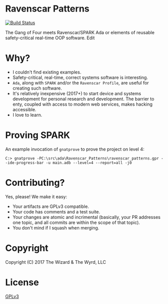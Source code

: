 # Ravenscar Patterns
[![Build Status](https://travis-ci.org/TheWizardAndTheWyrd/Ravenscar_Patterns.svg?branch=master)](https://travis-ci.org/TheWizardAndTheWyrd/Ravenscar_Patterns)

The Gang of Four meets Ravenscar/SPARK Ada or elements of reusable safety-critical real-time OOP software. Edit

# Why?

* I couldn't find existing examples.
* Safety-critical, real-time, correct systems software is interesting.
* `Ada`, along with `SPARK` and/or the `Ravenscar Profile`, are useful
  for creating such software.
* It's relatively inexpensive (2017+) to start device and systems development
  for personal research and development.  The barrier to enty, coupled with
  access to modern web services, makes hacking accessible.
* I love to learn.

# Proving SPARK
An example invocation of `gnatprove` to prove the project on level 4:
```
C:> gnatprove -PC:\src\ada\Ravenscar_Patterns\ravenscar_patterns.gpr --ide-progress-bar -u main.adb --level=4 --report=all -j0
```

# Contributing?

Yes, please!  We make it easy:

* Your artifacts are GPLv3 compatible.
* Your code has comments and a test suite.
* Your changes are atomic and incrimental (basically, your PR addresses one
  topic, and all commits are within the scope of that topic).
* You don't mind if I squash when merging.

# Copyright

Copyright (C) 2017 The Wizard & The Wyrd, LLC

# License

[GPLv3](./LICENSE.md)
